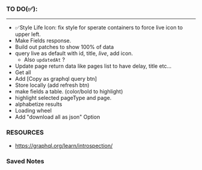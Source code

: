 ### TO DO(✅):
---
- ✅Style Life Icon: fix style for sperate containers to force live icon to upper left.
- Make Fields response. 
- Build out patches to show 100% of data
- query live as default with id, title, *live*, add icon.
  - Also  `updatedAt` ?
- Update page return data like pages list to have  delay, title etc...
- Get all  
- Add [Copy as graphql query btn]
- Store locally (add refresh btn)
- make fields a table. (color/bold to highlight)
- highlight selected pageType and page.
- alphabetize results
- Loading wheel
- Add "download all as json" Option


### RESOURCES
- https://graphql.org/learn/introspection/

### Saved Notes
